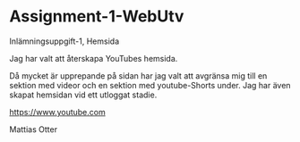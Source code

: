 # Assignment-1-WebUtv
Inlämningsuppgift-1, Hemsida

Jag har valt att återskapa YouTubes hemsida.

Då mycket är upprepande på sidan har jag valt att avgränsa mig till en sektion med videor och en sektion med youtube-Shorts under. 
Jag har även skapat hemsidan vid ett utloggat stadie.

https://www.youtube.com

Mattias Otter
